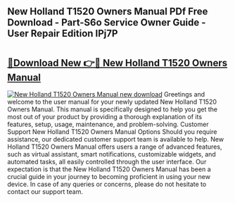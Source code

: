 ## New Holland T1520 Owners Manual PDf Free Download - Part-S6o Service Owner Guide - User Repair Edition IPj7P

# <h2><a href="http://bc92455.oget.top/?id=New+Holland+T1520+Owners+Manual">🔗Download New 👉🔴 New Holland T1520 Owners Manual</a></h2>

[![New Holland T1520 Owners Manual new download](https://i.imgur.com/5g1atiW.png)](http://bc92455.oget.top/?id=New+Holland+T1520+Owners+Manual)
Greetings and welcome to the user manual for your newly updated New Holland T1520 Owners Manual. This manual is specifically designed to help you get the most out of your product by providing a thorough explanation of its features, setup, usage, maintenance, and problem-solving. Customer Support New Holland T1520 Owners Manual Options Should you require assistance, our dedicated customer support team is available to help. New Holland T1520 Owners Manual offers users a range of advanced features, such as virtual assistant, smart notifications, customizable widgets, and automated tasks, all easily controlled through the user interface. Our expectation is that the New Holland T1520 Owners Manual has been a crucial guide in your journey to becoming proficient in using your new device. In case of any queries or concerns, please do not hesitate to contact our support team.
